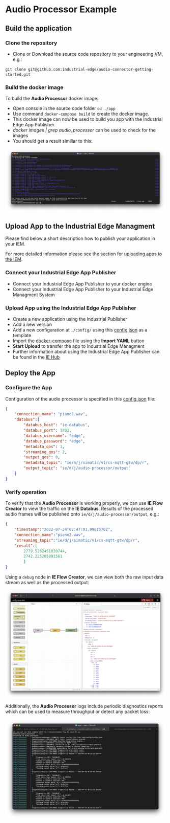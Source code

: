 # Audio Processor Example

## Build the application

### Clone the repository

- Clone or Download the source code repository to your engineering VM, e.g.:
```
git clone git@github.com:industrial-edge/audio-connector-getting-started.git
```

### Build the docker image

To build the **Audio Processor** docker image:

- Open console in the source code folder `cd ./app`
- Use command `docker-compose build` to create the docker image.
- This docker image can now be used to build you app with the Industrial Edge App Publisher
- *docker images | grep audio_processor* can be used to check for the images
- You should get a result similiar to this:

![Docker Build Result](images/docker-build.png)

## Upload App to the Industrial Edge Managment

Please find below a short description how to publish your application in your IEM.

For more detailed information please see the section for [uploading apps to the IEM](https://github.com/industrial-edge/upload-app-to-iem).

### Connect your Industrial Edge App Publisher

- Connect your Industrial Edge App Publisher to your docker engine
- Connect your Industrial Edge App Publisher to your Industrial Edge Managment System

### Upload App using the Industrial Edge App Publisher

- Create a new application using the Industrial Publisher
- Add a new version
- Add a new configuration at `./config/` using this [config.json](../../app/config/config.json) as a template
- Import the [docker-compose](../../app/docker-compose.yml) file using the **Import YAML** button
- **Start Upload** to transfer the app to Industrial Edge Managment
- Further information about using the Industrial Edge App Publisher can be found in the [IE Hub](https://iehub.eu1.edge.siemens.cloud/documents/appPublisher/en/start.html)

## Deploy the App

### Configure the App

Configuration of the audio processor is specified in this [config.json](../../app/config/config.json) file:

```json
{
    "connection_name": "piano2.wav",
    "databus":{
        "databus_host": "ie-databus",
        "databus_port": 1883,
        "databus_username": "edge",
        "databus_password": "edge",
        "metadata_qos": 1,
        "streaming_qos": 2,
        "output_qos": 0,
        "metadata_topic": "ie/m/j/simatic/v1/cs-mqtt-gtw/dp/r",
        "output_topic": "ie/d/j/audio-processor/output"
    }
}
```

### Verify operation

To verify that the **Audio Processor** is working properly, we can use **IE Flow Creator** to view the traffic on the **IE Databus**.
Results of the processed audio frames will be published onto `ie/d/j/audio-processor/output`, e.g.:
```json
{
    "timestamp":"2022-07-24T02:47:01.9981570Z",
    "connection_name":"piano2.wav",
    "streaming_topic":"ie/d/j/simatic/v1/cs-mqtt-gtw/dp/r",
    "result":[
        2779.5262451030744,
        2742.225205091561
        ]
}
```

Using a `debug` node in **IE Flow Creator**, we can view both the raw input data stream as well as the processed output:

![Flow Creator Debug](images/flow-creator-data.png)

Additionally, the **Audio Processor** logs include periodic diagnostics reports which can be used to measure throughput or detect any packet loss:

![Diagnostics Logs](images/diagnostics-logs.png)
